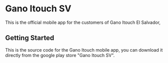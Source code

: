 # Gano Itouch SV

This is the official mobile app for the customers of Gano Itouch El Salvador,

## Getting Started

This is the source code for the Gano Itouch mobile app, you can download it directly from the google play store "Gano Itouch SV".
